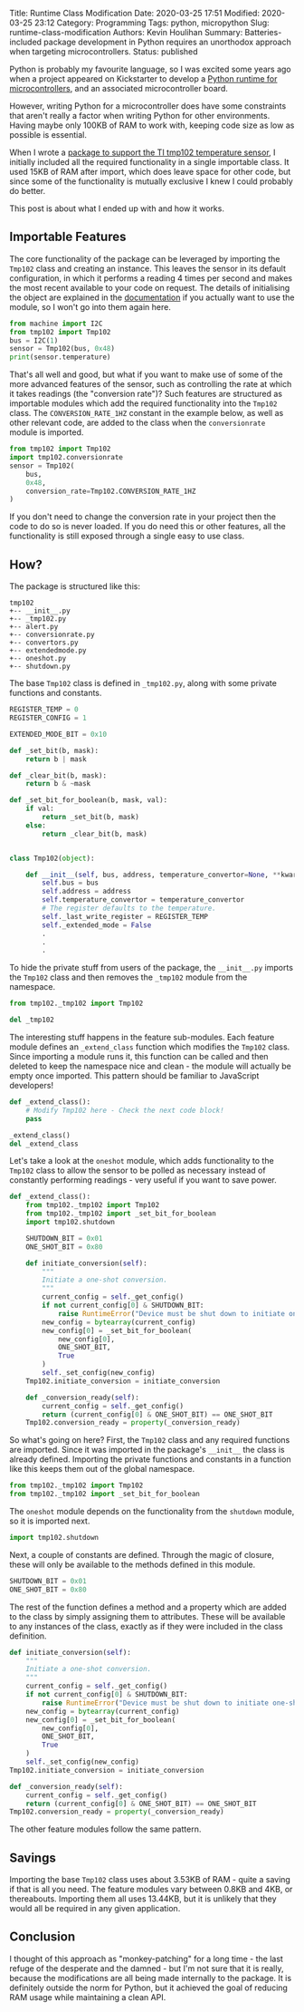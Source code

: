 Title: Runtime Class Modification
Date: 2020-03-25 17:51
Modified: 2020-03-25 23:12
Category: Programming
Tags: python, micropython
Slug: runtime-class-modification
Authors: Kevin Houlihan
Summary: Batteries-included package development in Python requires an unorthodox approach when targeting microcontrollers.
Status: published

Python is probably my favourite language, so I was excited some years ago when a project appeared on Kickstarter to develop a [Python runtime for microcontrollers](http://micropython.org/ "MicroPython"), and an associated microcontroller board.

However, writing Python for a microcontroller does have some constraints that aren't really a factor when writing Python for other environments. Having maybe only 100KB of RAM to work with, keeping code size as low as possible is essential.

When I wrote a [package to support the TI tmp102 temperature sensor](https://github.com/khoulihan/micropython-tmp102 "micropython-tmp102 repository"), I initially included all the required functionality in a single importable class. It used 15KB of RAM after import, which does leave space for other code, but since some of the functionality is mutually exclusive I knew I could probably do better.

This post is about what I ended up with and how it works.

## Importable Features

The core functionality of the package can be leveraged by importing the `Tmp102` class and creating an instance. This leaves the sensor in its default configuration, in which it performs a reading 4 times per second and makes the most recent available to your code on request. The details of initialising the object are explained in the [documentation](https://github.com/khoulihan/micropython-tmp102/blob/master/README.md) if you actually want to use the module, so I won't go into them again here.

```python
from machine import I2C
from tmp102 import Tmp102
bus = I2C(1)
sensor = Tmp102(bus, 0x48)
print(sensor.temperature)
```

That's all well and good, but what if you want to make use of some of the more advanced features of the sensor, such as controlling the rate at which it takes readings (the "conversion rate")? Such features are structured as importable modules which add the required functionality into the `Tmp102` class. The `CONVERSION_RATE_1HZ` constant in the example below, as well as other relevant code, are added to the class when the `conversionrate` module is imported.

```python
from tmp102 import Tmp102
import tmp102.conversionrate
sensor = Tmp102(
    bus,
    0x48,
    conversion_rate=Tmp102.CONVERSION_RATE_1HZ
)
```

If you don't need to change the conversion rate in your project then the code to do so is never loaded. If you do need this or other features, all the functionality is still exposed through a single easy to use class.

## How?

The package is structured like this:

```text
tmp102
+-- __init__.py
+-- _tmp102.py
+-- alert.py
+-- conversionrate.py
+-- convertors.py
+-- extendedmode.py
+-- oneshot.py
+-- shutdown.py
```

The base `Tmp102` class is defined in `_tmp102.py`, along with some private functions and constants.

```python
REGISTER_TEMP = 0
REGISTER_CONFIG = 1

EXTENDED_MODE_BIT = 0x10

def _set_bit(b, mask):
    return b | mask

def _clear_bit(b, mask):
    return b & ~mask

def _set_bit_for_boolean(b, mask, val):
    if val:
        return _set_bit(b, mask)
    else:
        return _clear_bit(b, mask)


class Tmp102(object):

    def __init__(self, bus, address, temperature_convertor=None, **kwargs):
        self.bus = bus
        self.address = address
        self.temperature_convertor = temperature_convertor
        # The register defaults to the temperature.
        self._last_write_register = REGISTER_TEMP
        self._extended_mode = False
        .
        .
        .
```

To hide the private stuff from users of the package, the `__init__.py` imports the `Tmp102` class and then removes the `_tmp102` module from the namespace.

```python
from tmp102._tmp102 import Tmp102

del _tmp102
```

The interesting stuff happens in the feature sub-modules. Each feature module defines an `_extend_class` function which modifies the `Tmp102` class. Since importing a module runs it, this function can be called and then deleted to keep the namespace nice and clean - the module will actually be empty once imported. This pattern should be familiar to JavaScript developers!

```python
def _extend_class():
    # Modify Tmp102 here - Check the next code block!
    pass

_extend_class()
del _extend_class
```

Let's take a look at the `oneshot` module, which adds functionality to the `Tmp102` class to allow the sensor to be polled as necessary instead of constantly performing readings - very useful if you want to save power.

```python
def _extend_class():
    from tmp102._tmp102 import Tmp102
    from tmp102._tmp102 import _set_bit_for_boolean
    import tmp102.shutdown

    SHUTDOWN_BIT = 0x01
    ONE_SHOT_BIT = 0x80

    def initiate_conversion(self):
        """
        Initiate a one-shot conversion.
        """
        current_config = self._get_config()
        if not current_config[0] & SHUTDOWN_BIT:
            raise RuntimeError("Device must be shut down to initiate one-shot conversion")
        new_config = bytearray(current_config)
        new_config[0] = _set_bit_for_boolean(
            new_config[0],
            ONE_SHOT_BIT,
            True
        )
        self._set_config(new_config)
    Tmp102.initiate_conversion = initiate_conversion

    def _conversion_ready(self):
        current_config = self._get_config()
        return (current_config[0] & ONE_SHOT_BIT) == ONE_SHOT_BIT
    Tmp102.conversion_ready = property(_conversion_ready)
```

So what's going on here? First, the `Tmp102` class and any required functions are imported. Since it was imported in the package's `__init__` the class is already defined. Importing the private functions and constants in a function like this keeps them out of the global namespace.

```python
from tmp102._tmp102 import Tmp102
from tmp102._tmp102 import _set_bit_for_boolean
```

The `oneshot` module depends on the functionality from the `shutdown` module, so it is imported next.

```python
import tmp102.shutdown
```

Next, a couple of constants are defined. Through the magic of closure, these will only be available to the methods defined in this module.

```python
SHUTDOWN_BIT = 0x01
ONE_SHOT_BIT = 0x80
```

The rest of the function defines a method and a property which are added to the class by simply assigning them to attributes. These will be available to any instances of the class, exactly as if they were included in the class definition.

```python
def initiate_conversion(self):
    """
    Initiate a one-shot conversion.
    """
    current_config = self._get_config()
    if not current_config[0] & SHUTDOWN_BIT:
        raise RuntimeError("Device must be shut down to initiate one-shot conversion")
    new_config = bytearray(current_config)
    new_config[0] = _set_bit_for_boolean(
        new_config[0],
        ONE_SHOT_BIT,
        True
    )
    self._set_config(new_config)
Tmp102.initiate_conversion = initiate_conversion

def _conversion_ready(self):
    current_config = self._get_config()
    return (current_config[0] & ONE_SHOT_BIT) == ONE_SHOT_BIT
Tmp102.conversion_ready = property(_conversion_ready)
```

The other feature modules follow the same pattern.

## Savings

Importing the base `Tmp102` class uses about 3.53KB of RAM - quite a saving if that is all you need. The feature modules vary between 0.8KB and 4KB, or thereabouts. Importing them all uses 13.44KB, but it is unlikely that they would all be required in any given application.

## Conclusion

I thought of this approach as "monkey-patching" for a long time - the last refuge of the desperate and the damned - but I'm not sure that it is really, because the modifications are all being made internally to the package. It is definitely outside the norm for Python, but it achieved the goal of reducing RAM usage while maintaining a clean API.
